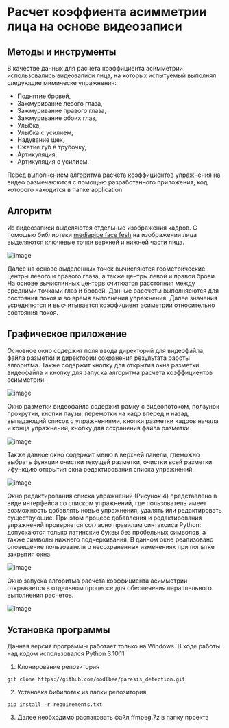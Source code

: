 # Расчет коэффиента асимметрии лица на основе видеозаписи
## Методы и инструменты
В качестве данных для расчета коэффициента асимметрии использовались видеозаписи лица, на которых испытуемый выполнял следующие мимическе упражнения:
- Поднятие бровей,
- Зажмуривание левого глаза,
- Зажмуривание правого глаза,
- Зажмуривание обоих глаз,
- Улыбка,
- Улыбка с усилием,
- Надувание щек,
- Сжатие губ в трубочку,
- Артикуляция,
- Артикуляция с усилием.

Перед выполнением алгоритма расчета коэффициентов упражнения на видео размечаюются с помощью разработанного приложения, код которого находится в папке application 

## Алгоритм
Из видеозаписи выделяются отдельные изображения кадров. С помощью библиотеки [mediapipe face fesh]([http://dlib.net/](https://github.com/google-ai-edge/mediapipe/blob/master/docs/solutions/face_mesh.md)) на изображении лица выделяются ключевые точки верхней и нижней части лица.

![image](https://github.com/oodlbee/paresis_detection/assets/113666071/f2e94ae1-11ce-4976-aff6-661e26cff078)

Далее на основе выделенных точек вычисляются геометрические центры левого и правого глаза, а также центры левой и правой брови. На основе вычислинных центорв считюатся расстояния между средними точками глаз и бровей. 
Данные рассчеты выполняеются для состояния покоя и во время выполнения упражнения. Далее значения усредняются и высчитывается коэффициент асиметрии относительно состояния покоя.

## Графическое приложение
Основное окно содержит поля ввода директорий для видеофайла, файла разметки и директории сохранения результата работы алгоритма. Также содержит кнопку для открытия окна разметки видеофайла и кнопку для запуска алгоритма расчета коэффициентов асимметрии.

![image](https://github.com/oodlbee/paresis_detection/assets/113666071/2bf4a916-9a0a-431b-b346-b1cf8738ab94)

Окно разметки видеофайла содержит рамку с видеопотоком, ползунок прокрутки, кнопки паузы, перемотки на кадр вперед и назад, выпадающий список с упражнениями, кнопки разметки кадров начала и конца упражнений, кнопку для сохранения файла разметки.

![image](https://github.com/oodlbee/paresis_detection/assets/113666071/a10aace3-3bdc-41ab-96c4-71541a5d9798)

Также данное окно содержит меню в верхней панели, гдеможно выбрать функции очистки текущей разметки, очистки всей разметки ифункцию открытия окна редактирования списка упражнений.

![image](https://github.com/oodlbee/paresis_detection/assets/113666071/35be4fbf-3924-47f4-b1ff-cac3f33cea92)

Окно редактирования списка упражнений (Рисунок 4) представлено в виде интерфейса со списком упражнений, где пользователь имеет возможность добавлять новые упражнения, удалять или редактировать существующие.
При этом процесс добавления и редактирования упражнений проверяется согласно правилам синтаксиса Python: допускаются только латинские буквы без пробельных символов, а также символы нижнего подчеркивания. 
В данном окне реализовано оповещение пользователя о несохраненных изменениях при попытке закрытия окна.

![image](https://github.com/oodlbee/paresis_detection/assets/113666071/6c93297c-bf51-4d35-81a0-d58d5fa36b45)

Окно запуска алгоритма расчета коэффициента асимметрии открывается в отдельном процессе для обеспечения параллельного выполнения расчетов.

![image](https://github.com/oodlbee/paresis_detection/assets/113666071/1d21781b-3466-4df7-8712-e57a6009f888)

## Установка программы
Данная версия программы работает только на Windows. В ходе работы над кодом использовался Python 3.10.11
1. Клонирование репозитория
```shell
git clone https://github.com/oodlbee/paresis_detection.git
```
2. Установка бибилотек из папки репозитория
```shell
pip install -r requirements.txt
```
3. Далее необходимо распаковать файл ffmpeg.7z в папку проекта
